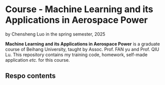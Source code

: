 # Course - Machine Learning and its Applications in Aerospace Power
by Chensheng Luo in the spring semester, 2025

**Machine Learning and its Applications in Aerospace Power** is a graduate course of Beihang University, taught by Assoc. Prof. FAN yu and Prof. QIU Lu. This repository contains my training code, homework, self-made application *etc.* for this course.

## Respo contents
